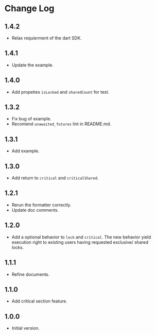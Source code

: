 # Change Log

## 1.4.2

- Relax requierment of the dart SDK.

## 1.4.1

- Update the example.

## 1.4.0

- Add propeties `isLocked` and `sharedCount` for test.

## 1.3.2

- Fix bug of example.
- Recomend `unawaited_futures` lint in README.md.

## 1.3.1

- Add example.

## 1.3.0

- Add return to `critical` and `criticalShared`.

## 1.2.1

- Rerun the formatter correctly.
- Update doc comments.

## 1.2.0

- Add a optional behavior to `lock` and `critical`.
The new behavior yield execution right to existing users having
requested exclusive/ shared locks.

## 1.1.1

- Refine documents.

## 1.1.0

- Add critical section feature.

## 1.0.0

- Initial version.
